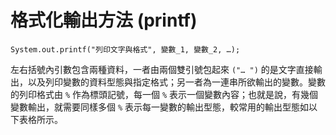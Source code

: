 # 格式化輸出方法 (printf)

```
System.out.printf("列印文字與格式", 變數_1, 變數_2, …);
```

左右括號內引數包含兩種資料，一者由兩個雙引號包起來 `("… ")` 的是文字直接輸出，以及列印變數的資料型態與指定格式；另一者為一連串所欲輸出的變數。變數的列印格式由 `%` 作為標頭記號，每一個 `%` 表示一個變數內容；也就是說，有幾個變數輸出，就需要同樣多個 `%` 表示每一變數的輸出型態，較常用的輸出型態如以下表格所示。
